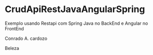 # CrudApiRestJavaAngularSpring

Exemplo usando Restapi com Spring Java no BackEnd e Angular no FrontEnd


Conrado A. cardozo

Beleza